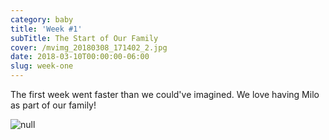 ```yaml
---
category: baby
title: 'Week #1'
subTitle: The Start of Our Family
cover: /mvimg_20180308_171402_2.jpg
date: 2018-03-10T00:00:00-06:00
slug: week-one
---
```

The first week went faster than we could've imagined. We love having Milo as part of our family!

![null](/mvimg_20180308_171402_2.jpg)
